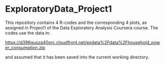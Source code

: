 # ExploratoryData_Project1

This repository contains 4 R-codes and the corresponding 4 plots, as assigned in Project1 of the Data Exploratory Analysis Coursera course. The codes use the data in: 

https://d396qusza40orc.cloudfront.net/exdata%2Fdata%2Fhousehold_power_consumption.zip 

and assumed that it has been saved into the current working directory.
